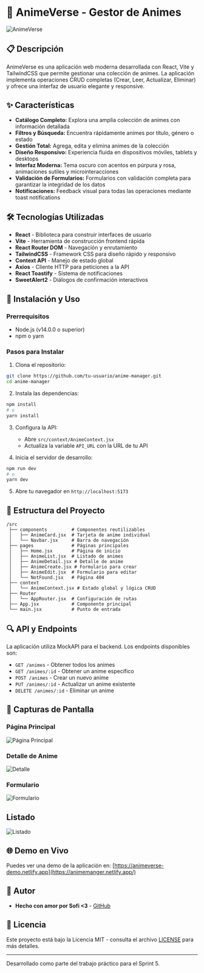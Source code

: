 # 🌟 AnimeVerse - Gestor de Animes

![AnimeVerse](https://github.com/user-attachments/assets/df54c461-a9c5-4966-b851-828297d34bc6)

## 📋 Descripción

AnimeVerse es una aplicación web moderna desarrollada con React, Vite y TailwindCSS que permite gestionar una colección de animes. La aplicación implementa operaciones CRUD completas (Crear, Leer, Actualizar, Eliminar) y ofrece una interfaz de usuario elegante y responsive.

## ✨ Características

- **Catálogo Completo:** Explora una amplia colección de animes con información detallada
- **Filtros y Búsqueda:** Encuentra rápidamente animes por título, género o estado
- **Gestión Total:** Agrega, edita y elimina animes de la colección
- **Diseño Responsivo:** Experiencia fluida en dispositivos móviles, tablets y desktops
- **Interfaz Moderna:** Tema oscuro con acentos en púrpura y rosa, animaciones sutiles y microinteracciones
- **Validación de Formularios:** Formularios con validación completa para garantizar la integridad de los datos
- **Notificaciones:** Feedback visual para todas las operaciones mediante toast notifications

## 🛠️ Tecnologías Utilizadas

- **React** - Biblioteca para construir interfaces de usuario
- **Vite** - Herramienta de construcción frontend rápida
- **React Router DOM** - Navegación y enrutamiento
- **TailwindCSS** - Framework CSS para diseño rápido y responsivo
- **Context API** - Manejo de estado global
- **Axios** - Cliente HTTP para peticiones a la API
- **React Toastify** - Sistema de notificaciones
- **SweetAlert2** - Diálogos de confirmación interactivos

## 🚀 Instalación y Uso

### Prerrequisitos

- Node.js (v14.0.0 o superior)
- npm o yarn

### Pasos para Instalar

1. Clona el repositorio:
```bash
git clone https://github.com/tu-usuario/anime-manager.git
cd anime-manager
```

2. Instala las dependencias:
```bash
npm install
# o
yarn install
```

3. Configura la API:
   - Abre `src/context/AnimeContext.jsx`
   - Actualiza la variable `API_URL` con la URL de tu API

4. Inicia el servidor de desarrollo:
```bash
npm run dev
# o
yarn dev
```

5. Abre tu navegador en `http://localhost:5173`

## 📁 Estructura del Proyecto

```
/src
 ├── components         # Componentes reutilizables
 │   ├── AnimeCard.jsx  # Tarjeta de anime individual
 │   └── Navbar.jsx     # Barra de navegación
 ├── pages              # Páginas principales
 │   ├── Home.jsx       # Página de inicio
 │   ├── AnimeList.jsx  # Listado de animes
 │   ├── AnimeDetail.jsx # Detalle de anime
 │   ├── AnimeCreate.jsx # Formulario para crear
 │   ├── AnimeEdit.jsx  # Formulario para editar
 │   └── NotFound.jsx   # Página 404
 ├── context
 │   └── AnimeContext.jsx # Estado global y lógica CRUD
 ├── Router
 │   └── AppRouter.jsx  # Configuración de rutas
 ├── App.jsx            # Componente principal
 └── main.jsx           # Punto de entrada
```

## 🔍 API y Endpoints

La aplicación utiliza MockAPI para el backend. Los endpoints disponibles son:

- `GET /animes` - Obtener todos los animes
- `GET /animes/:id` - Obtener un anime específico
- `POST /animes` - Crear un nuevo anime
- `PUT /animes/:id` - Actualizar un anime existente
- `DELETE /animes/:id` - Eliminar un anime

## 📱 Capturas de Pantalla

### Página Principal
![Página Principal](https://github.com/user-attachments/assets/8131a407-4bbe-404f-8669-0be0187027eb)

### Detalle de Anime
![Detalle](https://github.com/user-attachments/assets/b525796d-f168-4f8a-8df0-2a77410b96f7)

### Formulario
![Formulario](https://github.com/user-attachments/assets/48432508-2f86-44e6-a1e6-9ec128388f5b)

## Listado
![Listado](https://github.com/user-attachments/assets/b77857eb-7c12-4785-a3da-38c050ab4e4c)


## 🌐 Demo en Vivo

Puedes ver una demo de la aplicación en:
[https://animeverse-demo.netlify.app](https://animemanger.netlify.app/)

## 👥 Autor

- **Hecho con amor por Sofi <3** - [GitHub](https://github.com/sofimartin)

## 📄 Licencia

Este proyecto está bajo la Licencia MIT - consulta el archivo [LICENSE](LICENSE) para más detalles.

---

Desarrollado como parte del trabajo práctico para el Sprint 5.
